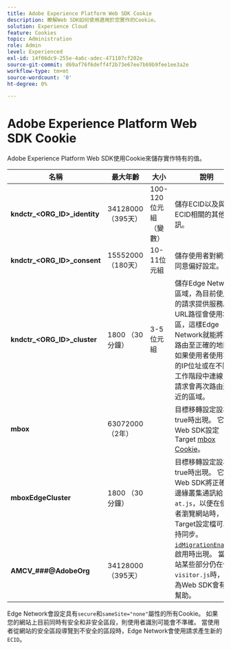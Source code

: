 ```yaml
---
title: Adobe Experience Platform Web SDK Cookie
description: 瞭解Web SDK如何使用適用於您實作的Cookie。
solution: Experience Cloud
feature: Cookies
topic: Administration
role: Admin
level: Experienced
exl-id: 14f06dc9-255e-4a6c-adec-471107cf202e
source-git-commit: d69af76f6deff4f2b73e67ee7b69b9fee1ee3a2e
workflow-type: tm+mt
source-wordcount: '0'
ht-degree: 0%

---
```


# Adobe Experience Platform Web SDK Cookie

Adobe Experience Platform Web SDK使用Cookie來儲存實作特有的值。

| 名稱 | 最大年齡 | 大小 | 說明 |
|---|---|---|---|
| **kndctr_&lt;ORG_ID>_identity** | 34128000 （395天） | 100-120位元組（變數） | 儲存ECID以及與ECID相關的其他資訊。 |
| **kndctr_&lt;ORG_ID>_consent** | 15552000 （180天） | 10-11位元組 | 儲存使用者對網站的同意偏好設定。 |
| **kndctr_&lt;ORG_ID>_cluster** | 1800 （30分鐘） | 3-5位元組 | 儲存Edge Network區域，為目前使用者的請求提供服務。 URL路徑會使用地區，這樣Edge Network就能將請求路由至正確的地區。 如果使用者使用不同的IP位址或在不同的工作階段中連線，則請求會再次路由到最近的區域。 |
| **mbox** | 63072000 （2年） | | 目標移轉設定設為true時出現。 它允許Web SDK設定Target [mbox Cookie](https://developer.adobe.com/target/implement/client-side/atjs/atjs-cookies/)。 |
| **mboxEdgeCluster** | 1800 （30分鐘） | | 目標移轉設定設為true時出現。 它可讓Web SDK將正確的邊緣叢集通訊給`at.js`，以便在使用者瀏覽網站時，Target設定檔可以保持同步。 |
| **AMCV_###@AdobeOrg** | 34128000 （395天） | | [`idMigrationEnabled`](https://experienceleague.adobe.com/en/docs/experience-platform/web-sdk/commands/configure/idmigrationenabled)啟用時出現。 當網站某些部分仍在使用`visitor.js`時，轉換為Web SDK會有所幫助。 |

Edge Network會設定具有`secure`和`sameSite="none"`屬性的所有Cookie。 如果您的網站上目前同時有安全和非安全區段，則使用者識別可能會不準確。 當使用者從網站的安全區段導覽到不安全的區段時，Edge Network會使用請求產生新的`ECID`。
